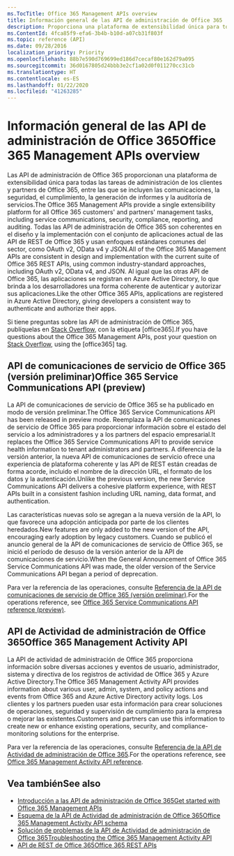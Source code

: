 ```yaml
---
ms.TocTitle: Office 365 Management APIs overview
title: Información general de las API de administración de Office 365
description: Proporciona una plataforma de extensibilidad única para todas las tareas de administración de los clientes y partners de Office 365, entre las que se incluyen las comunicaciones, la seguridad, el cumplimiento, la generación de informes y la auditoría de servicios.
ms.ContentId: 4fca85f9-efa6-3b4b-b10d-a07cb31f803f
ms.topic: reference (API)
ms.date: 09/28/2016
localization_priority: Priority
ms.openlocfilehash: 88b7e590d769699ed186d7cecaf80e162d79a095
ms.sourcegitcommit: 36d0167805d24bbb3e2cf1a02d0f011270cc31cb
ms.translationtype: HT
ms.contentlocale: es-ES
ms.lasthandoff: 01/22/2020
ms.locfileid: "41263285"
---
```

# <a name="office-365-management-apis-overview"></a><span data-ttu-id="412d3-103">Información general de las API de administración de Office 365</span><span class="sxs-lookup"><span data-stu-id="412d3-103">Office 365 Management APIs overview</span></span>

<span data-ttu-id="412d3-104">Las API de administración de Office 365 proporcionan una plataforma de extensibilidad única para todas las tareas de administración de los clientes y partners de Office 365, entre las que se incluyen las comunicaciones, la seguridad, el cumplimiento, la generación de informes y la auditoría de servicios.</span><span class="sxs-lookup"><span data-stu-id="412d3-104">The Office 365 Management APIs provide a single extensibility platform for all Office 365 customers' and partners' management tasks, including service communications, security, compliance, reporting, and auditing.</span></span> <span data-ttu-id="412d3-105">Todas las API de administración de Office 365 son coherentes en el diseño y la implementación con el conjunto de aplicaciones actual de las API de REST de Office 365 y usan enfoques estándares comunes del sector, como OAuth v2, OData v4 y JSON.</span><span class="sxs-lookup"><span data-stu-id="412d3-105">All of the Office 365 Management APIs are consistent in design and implementation with the current suite of Office 365 REST APIs, using common industry-standard approaches, including OAuth v2, OData v4, and JSON.</span></span> <span data-ttu-id="412d3-106">Al igual que las otras API de Office 365, las aplicaciones se registran en Azure Active Directory, lo que brinda a los desarrolladores una forma coherente de autenticar y autorizar sus aplicaciones.</span><span class="sxs-lookup"><span data-stu-id="412d3-106">Like the other Office 365 APIs, applications are registered in Azure Active Directory, giving developers a consistent way to authenticate and authorize their apps.</span></span>

<span data-ttu-id="412d3-107">Si tiene preguntas sobre las API de administración de Office 365, publíquelas en [Stack Overflow](http://stackoverflow.com/tags/office365), con la etiqueta [office365].</span><span class="sxs-lookup"><span data-stu-id="412d3-107">If you have questions about the Office 365 Management APIs, post your question on [Stack Overflow](http://stackoverflow.com/tags/office365), using the [office365] tag.</span></span>

## <a name="office-365-service-communications-api-preview"></a><span data-ttu-id="412d3-108">API de comunicaciones de servicio de Office 365 (versión preliminar)</span><span class="sxs-lookup"><span data-stu-id="412d3-108">Office 365 Service Communications API (preview)</span></span>

<span data-ttu-id="412d3-109">La API de comunicaciones de servicio de Office 365 se ha publicado en modo de versión preliminar.</span><span class="sxs-lookup"><span data-stu-id="412d3-109">The Office 365 Service Communications API has been released in preview mode.</span></span> <span data-ttu-id="412d3-110">Reemplaza la API de comunicaciones de servicio de Office 365 para proporcionar información sobre el estado del servicio a los administradores y a los partners del espacio empresarial.</span><span class="sxs-lookup"><span data-stu-id="412d3-110">It replaces the Office 365 Service Communications API to provide service health information to tenant administrators and partners.</span></span> <span data-ttu-id="412d3-111">A diferencia de la versión anterior, la nueva API de comunicaciones de servicio ofrece una experiencia de plataforma coherente y las API de REST están creadas de forma acorde, incluido el nombre de la dirección URL, el formato de los datos y la autenticación.</span><span class="sxs-lookup"><span data-stu-id="412d3-111">Unlike the previous version, the new Service Communications API delivers a cohesive platform experience, with REST APIs built in a consistent fashion including URL naming, data format, and authentication.</span></span>

<span data-ttu-id="412d3-112">Las características nuevas solo se agregan a la nueva versión de la API, lo que favorece una adopción anticipada por parte de los clientes heredados.</span><span class="sxs-lookup"><span data-stu-id="412d3-112">New features are only added to the new version of the API, encouraging early adoption by legacy customers.</span></span> <span data-ttu-id="412d3-113">Cuando se publicó el anuncio general de la API de comunicaciones de servicio de Office 365, se inició el período de desuso de la versión anterior de la API de comunicaciones de servicio.</span><span class="sxs-lookup"><span data-stu-id="412d3-113">When the General Announcement of Office 365 Service Communications API was made, the older version of the Service Communications API began a period of deprecation.</span></span> 

<span data-ttu-id="412d3-114">Para ver la referencia de las operaciones, consulte [Referencia de la API de comunicaciones de servicio de Office 365 (versión preliminar)](office-365-service-communications-api-reference.md).</span><span class="sxs-lookup"><span data-stu-id="412d3-114">For the operations reference, see [Office 365 Service Communications API reference (preview)](office-365-service-communications-api-reference.md).</span></span>


## <a name="office-365-management-activity-api"></a><span data-ttu-id="412d3-115">API de Actividad de administración de Office 365</span><span class="sxs-lookup"><span data-stu-id="412d3-115">Office 365 Management Activity API</span></span>

<span data-ttu-id="412d3-116">La API de actividad de administración de Office 365 proporciona información sobre diversas acciones y eventos de usuario, administrador, sistema y directiva de los registros de actividad de Office 365 y Azure Active Directory.</span><span class="sxs-lookup"><span data-stu-id="412d3-116">The Office 365 Management Activity API provides information about various user, admin, system, and policy actions and events from Office 365 and Azure Active Directory activity logs.</span></span> <span data-ttu-id="412d3-117">Los clientes y los partners pueden usar esta información para crear soluciones de operaciones, seguridad y supervisión de cumplimiento para la empresa o mejorar las existentes.</span><span class="sxs-lookup"><span data-stu-id="412d3-117">Customers and partners can use this information to create new or enhance existing operations, security, and compliance-monitoring solutions for the enterprise.</span></span> 

<span data-ttu-id="412d3-118">Para ver la referencia de las operaciones, consulte [Referencia de la API de Actividad de administración de Office 365](office-365-management-activity-api-reference.md).</span><span class="sxs-lookup"><span data-stu-id="412d3-118">For the operations reference, see [Office 365 Management Activity API reference](office-365-management-activity-api-reference.md).</span></span>

## <a name="see-also"></a><span data-ttu-id="412d3-119">Vea también</span><span class="sxs-lookup"><span data-stu-id="412d3-119">See also</span></span>

- [<span data-ttu-id="412d3-120">Introducción a las API de administración de Office 365</span><span class="sxs-lookup"><span data-stu-id="412d3-120">Get started with Office 365 Management APIs</span></span>](get-started-with-office-365-management-apis.md)
- [<span data-ttu-id="412d3-121">Esquema de la API de Actividad de administración de Office 365</span><span class="sxs-lookup"><span data-stu-id="412d3-121">Office 365 Management Activity API schema</span></span>](office-365-management-activity-api-schema.md)
- [<span data-ttu-id="412d3-122">Solución de problemas de la API de Actividad de administración de Office 365</span><span class="sxs-lookup"><span data-stu-id="412d3-122">Troubleshooting the Office 365 Management Activity API</span></span>](troubleshooting-the-office-365-management-activity-api.md)
- [<span data-ttu-id="412d3-123">API de REST de Office 365</span><span class="sxs-lookup"><span data-stu-id="412d3-123">Office 365 REST APIs</span></span>](https://docs.microsoft.com/previous-versions/office/office-365-api/how-to/platform-development-overview)


